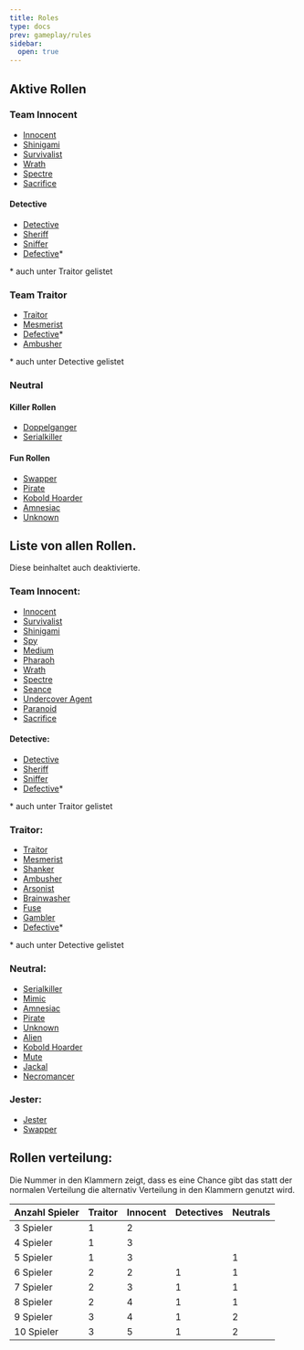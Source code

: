 ```yaml
---
title: Roles
type: docs
prev: gameplay/rules
sidebar:
  open: true
---
```


## Aktive Rollen

### Team Innocent

- [Innocent](innocent)
- [Shinigami](innocent/shinigami)
- [Survivalist](innocent/survivalist)
- [Wrath](innocent/wrath)
- [Spectre](innocent/spectre)
- [Sacrifice](innocent/sacrifice)

#### Detective

- [Detective](innocent/detective)
- [Sheriff](innocent/detective/sheriff)
- [Sniffer](innocent/detective/sniffer)
- [Defective](traitor/defective)\*

\* auch unter Traitor gelistet

### Team Traitor

- [Traitor](traitor)
- [Mesmerist](traitor/mesmerist)
- [Defective](traitor/defective)\*
- [Ambusher](traitor/ambusher)

\* auch unter Detective gelistet

### Neutral

#### Killer Rollen

- [Doppelganger](neutral/doppelganger)
- [Serialkiller](neutral/serialkiller)

#### Fun Rollen

- [Swapper](neutral/swapper)
- [Pirate](neutral/pirate)
- [Kobold Hoarder](neutral/kobold-hoarder)
- [Amnesiac](neutral/amnesiac)
- [Unknown](neutral/unknown)

## Liste von allen Rollen.

Diese beinhaltet auch deaktivierte.

### Team Innocent:

- [Innocent](innocent)
- [Survivalist](innocent/survivalist)
- [Shinigami](innocent/shinigami)
- [Spy](disabled/innocent/spy)
- [Medium](disabled/innocent/medium)
- [Pharaoh](disabled/innocent/pharaoh)
- [Wrath](innocent/wrath)
- [Spectre](innocent/spectre)
- [Seance](disabled/innocent/seance)
- [Undercover Agent](disabled/innocent/undercover-agent)
- [Paranoid](disabled/innocent/paranoid)
- [Sacrifice](innocent/sacrifice)

#### Detective:

- [Detective](innocent/detective)
- [Sheriff](innocent/detective/sheriff)
- [Sniffer](innocent/detective/sniffer)
- [Defective](traitor/defective)\*

\* auch unter Traitor gelistet

### Traitor:

- [Traitor](traitor)
- [Mesmerist](traitor/mesmerist)
- [Shanker](disabled/traitor/shanker)
- [Ambusher](traitor/ambusher)
- [Arsonist](disabled/traitor/arsonist)
- [Brainwasher](disabled/traitor/brainwasher)
- [Fuse](disabled/traitor/fuse)
- [Gambler](disabled/traitor/gambler)
- [Defective](traitor/defective)\*

\* auch unter Detective gelistet

### Neutral:

- [Serialkiller](neutral/serialkiller)
- [Mimic](disabled/neutral/mimic)
- [Amnesiac](neutral/amnesiac)
- [Pirate](neutral/pirate)
- [Unknown](neutral/unknown)
- [Alien](disabled/neutral/alien)
- [Kobold Hoarder](neutral/kobold-hoarder)
- [Mute](disabled/neutral/mute)
- [Jackal](disabled/neutral/jackal)
- [Necromancer](disabled/neutral/necromancer)

### Jester:

- [Jester](disabled/neutral/jester)
- [Swapper](neutral/swapper)

## Rollen verteilung:

Die Nummer in den Klammern zeigt, dass es eine Chance gibt das statt der normalen Verteilung die alternativ Verteilung in den Klammern genutzt wird.

| **Anzahl Spieler** | **Traitor** | **Innocent** | **Detectives** | **Neutrals** |
| ------------------ | ----------- | ------------ | -------------- | ------------ |
| 3 Spieler          | 1           | 2            |                |              |
| 4 Spieler          | 1           | 3            |                |              |
| 5 Spieler          | 1           | 3            |                | 1            |
| 6 Spieler          | 2           | 2            | 1              | 1            |
| 7 Spieler          | 2           | 3            | 1              | 1            |
| 8 Spieler          | 2           | 4            | 1              | 1            |
| 9 Spieler          | 3           | 4            | 1              | 2            |
| 10 Spieler         | 3           | 5            | 1              | 2            |
